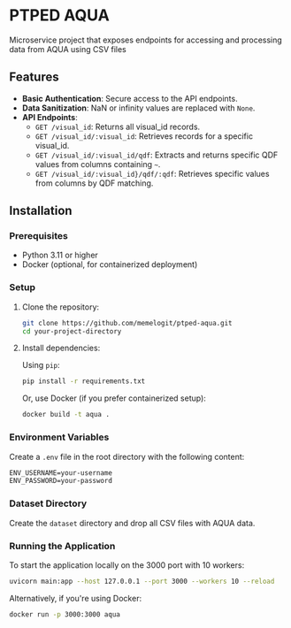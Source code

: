 # PTPED AQUA

Microservice project that exposes endpoints for accessing and processing data from AQUA using CSV files

## Features

- **Basic Authentication**: Secure access to the API endpoints.
- **Data Sanitization**: NaN or infinity values are replaced with `None`.
- **API Endpoints**:
  - `GET /visual_id`: Returns all visual_id records.
  - `GET /visual_id/:visual_id`: Retrieves records for a specific visual_id.
  - `GET /visual_id/:visual_id/qdf`: Extracts and returns specific QDF values from columns containing `~`.
  - `GET /visual_id/:visual_id}/qdf/:qdf`: Retrieves specific values from columns by QDF matching.

## Installation

### Prerequisites

- Python 3.11 or higher
- Docker (optional, for containerized deployment)

### Setup

1. Clone the repository:

    ```bash
    git clone https://github.com/memelogit/ptped-aqua.git
    cd your-project-directory
    ```

2. Install dependencies:

    Using `pip`:
    ```bash
    pip install -r requirements.txt
    ```

    Or, use Docker (if you prefer containerized setup):

    ```bash
    docker build -t aqua .
    ```

### Environment Variables

Create a `.env` file in the root directory with the following content:

```txt
ENV_USERNAME=your-username
ENV_PASSWORD=your-password
```

### Dataset Directory

Create the `dataset` directory and drop all CSV files with AQUA data.

### Running the Application

To start the application locally on the 3000 port with 10 workers:

```bash
uvicorn main:app --host 127.0.0.1 --port 3000 --workers 10 --reload
```

Alternatively, if you're using Docker:
```bash
docker run -p 3000:3000 aqua
```